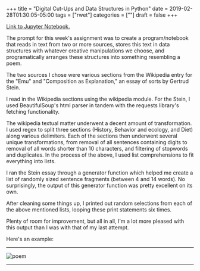 +++
title = "Digital Cut-Ups and Data Structures in Python"
date = 2019-02-28T01:30:05-05:00
tags = ["rwet"]
categories = [""]
draft = false
+++

[Link to Jupyter Notebook.](https://github.com/michaeljblum/rwet/blob/master/Assignment_3.ipynb)

The prompt for this week's assignment was to create a program/notebook that reads in text from two or more sources, stores this text in data structures with whatever creative manipulations we choose, and programatically arranges these structures into something resembling a poem. 

The two sources I chose were various sections from the Wikipedia entry for the "Emu" and "Composition as Explanation," an essay of sorts by Gertrud Stein.

I read in the Wikipedia sections using the wikipedia module. For the Stein, I used BeautifulSoup's html parser in tandem with the requests library's fetching functionality.

The wikipedia textual matter underwent a decent amount of transformation. I used regex to split three sections (History, Behavior and ecology, and Diet) along various delimiters. Each of the sections then underwent several unique transformations, from removal of all sentences containing digits to removal of all words shorter than 10 characters, and filtering of stopwords and duplicates. In the process of the above, I used list comprehensions to fit everything into lists. 

I ran the Stein essay through a generator function which helped me create a list of randomly sized sentence fragments (between 4 and 14 words). No surprisingly, the output of this generator function was pretty excellent on its own. 

After cleaning some things up, I printed out random selections from each of the above mentioned lists, looping these print statements six times.

Plenty of room for improvement, but all in all, I'm a lot more pleased with this output than I was with that of my last attempt.

Here's an example:

***

![poem](/images/uploads/poem.png)

<!-- <pre>
it has been these thirty
 the emu's cold nasal turbinates condense moisture back out of the air and absorb it for reuse

cassia
description:
more exciting and satisfactory for everybody if one
 they have large

ants
distinguished
is denied and then all the beauty of it is accepted. If
 extracting heat from the nasal region

charcoal
distinguished
been made. Composition is not there, it is going to be
 extracting heat from the nasal region

wait
carunculated
and romanticism. Then for four years this was more and more different even though this
 both sexes sometimes boom or grunt during threat displays or on encountering strange objects

cassia
ornithologist
is not the same as the time when of the
 unlike some other species

acacia
fast-footed
</pre> -->
***